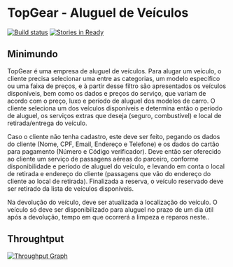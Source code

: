 # TopGear - Aluguel de Veículos
[![Build status](https://ci.appveyor.com/api/projects/status/n7uxhtc4ja5k2lqu?svg=true)](https://ci.appveyor.com/project/cayodonatti/trabalho20172)
[![Stories in Ready](https://badge.waffle.io/cayodonatti/Trabalho20172.png?label=ready&title=Ready)](http://waffle.io/cayodonatti/Trabalho20172)  
  
## Minimundo  
TopGear é uma empresa de aluguel de veículos. Para alugar um veículo, o cliente precisa selecionar uma entre as categorias, um modelo específico ou uma faixa de preços, e à partir desse filtro são apresentados os veículos disponíveis, bem como os dados e preços do serviço, que variam de acordo com o preço, luxo e período de aluguel dos modelos de carro. O cliente seleciona um dos veículos disponíveis e determina então o período de aluguel, os serviços extras que deseja (seguro, combustível) e local de retirada/entrega do veículo.  
  
Caso o cliente não tenha cadastro, este deve ser feito, pegando os dados do cliente (Nome, CPF, Email, Endereço e Telefone) e os dados do cartão para pagamento (Número e Código verificador). Deve então ser oferecido ao cliente um serviço de passagens aéreas do parceiro, conforme disponibilidade e período de aluguel do veículo, e levando em conta o local de retirada e endereço do cliente (passagens que vão do endereço do cliente ao local de retirada). Finalizada a reserva, o veículo reservado deve ser retirado da lista de veículos disponíveis.  
  
Na devolução do veículo, deve ser atualizada a localização do veículo. O veículo só deve ser disponibilizado para aluguel no prazo de um dia útil após a devolução, tempo em que ocorrerá a limpeza e reparos neste..

## Throughtput
[![Throughput Graph](https://graphs.waffle.io/cayodonatti/Trabalho20172/throughput.svg)](https://waffle.io/cayodonatti/Trabalho20172/metrics/throughput)  
